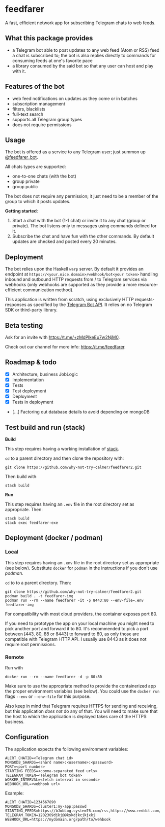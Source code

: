 # feedfarer
A fast, efficient network app for subscribing Telegram chats to web feeds.

## What this package provides
- a Telegram bot able to post updates to any web feed (Atom or RSS) feed a chat is subscribed to; the bot is also replies directly to commands for consuming feeds at one's favorite pace
- a library consumed by the said bot so that any user can host and play with it.

## Features of the bot
- web feed notifications on updates as they come or in batches
- subscription management
- filters, blacklists
- full-text search
- supports all Telegram group types
- does not require permissions

## Usage
The bot is offered as a service to any Telegram user; just summon up [@feedfarer_bot](https://t.me/feedfarer_bot).

All chats types are supported:
- one-to-one chats (with the bot)
- group private
- group public

The bot does not require any permission; it just need to be a member of the group to which it posts updates.

__Getting started__:

1. Start a chat with the bot (1-1 chat) or invite it to any chat (group or private). The bot listens only to messages using commands defined for it.
2. Subscribe the chat and have fun with the other commands. By default updates are checked and posted every 20 minutes.

## Deployment 
The bot relies upon the Haskell `warp` server. By default it provides an endpoint at `https://<your.nice.domain>/webhook/bot<your token>` handling inbound and outbound HTTP requests from / to Telegram services via webhooks (only webhooks are supported as they provide a more resource-efficient communication method). 

This application is written from scratch, using exclusively HTTP requests-responses as specified by the [Telegram Bot API](https://core.telegram.org/bots/api). It relies on no Telegram SDK or third-party library.

## Beta testing
Ask for an invite with https://t.me/+zMdPlkeEu7w2NjM0.

Check out our channel for more info: https://t.me/feedfarer.

## Roadmap & todo
- [x] Architecture, business JobLogic
- [x] Implementation
- [x] Tests
- [x] Test deployment
- [x] Deployment
- [x] Tests in deployment
- [...] Factoring out database details to avoid depending on mongoDB

## Test build and run (stack)

__Build__

This step requires having a working installation of [stack](https://docs.haskellstack.org/).

`cd` to a parent directory and then clone the repository with:
```
git clone https://github.com/why-not-try-calmer/feedfarer2.git
```
Then build with
```
stack build
```
__Run__

This step requires having an `.env` file in the root directory set as appropriate. Then:
```
stack build
stack exec feedfarer-exe
```

## Deployment (docker / podman)
### Local

This step requires having an `.env` file in the root directory set as appropriate (see below). Substitute `docker` for `podman` in the instructions if you don't use _podman_.

`cd` to to a parent directory. Then:
```
git clone https://github.com/why-not-try-calmer/feedfarer2.git
podman build . -t feedfarer-img
podman run --rm --name feedfarer -it -p 8443:80 --env-file=.env feedfarer-img
```

For compatibility with most cloud providers, the container exposes port 80.

If you need to prototype the app on your local machine you might need to pick another port and forward it to 80. It's recommended to pick a port between [443, 80, 88 or 8443] to forward to 80, as only those are compatible with Telegram HTTP API. I usually use 8443 as it does not require root permissions.

### Remote
Run with 

```
docker run --rm --name feedfarer -d -p 80:80
```

Make sure to use the appropriate method to provide the containerized app the proper environment variables (see below). You could use the `docker run` flags `--env` or `--env-file` for this purpose.

Also keep in mind that Telegram requires HTTPS for sending and receiving, but this application _does not_ do any of that. You will need to make sure that the host to which the application is deployed takes care of the HTTPS business.

## Configuration
The application expects the following environment variables:
```
ALERT_CHATID=<Telegram chat id>
MONGODB_SHARDS=<shard name>:<username>:<password>
PORT=<port number>
STARTING_FEEDS=<comma-separated feed urls>
TELEGRAM_TOKEN=<Telegram bot token>
WORKER_INTERVAL=<fetch interval in seconds>
WEBHOOK_URL=<webhook url>
```
Example:
```
ALERT_CHATID=1234567890
MONGODB_SHARDS=cluster1:my-app:passwd
STARTING_FEEDS=https://bJobLog.system76.com/rss,https://www.reddit.com/r/pop_os.rss
TELEGRAM_TOKEN=1202309djkj@@kskdjkcjkjxkj
WEBHOOK_URL=https://mydomain.org/path/to/wehbook

```